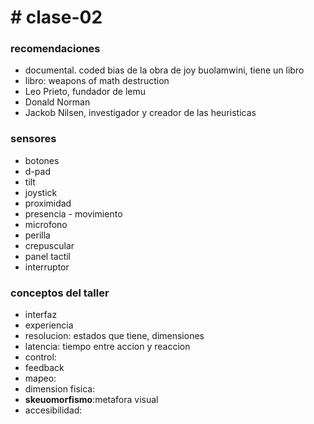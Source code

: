 # # clase-02

### recomendaciones

- documental. coded bias de la obra de joy buolamwini, tiene un libro
- libro: weapons of math destruction
- Leo Prieto, fundador de lemu
- Donald Norman
- Jackob Nilsen, investigador y creador de las heuristicas

### sensores

- botones
- d-pad
- tilt
- joystick
- proximidad
- presencia - movimiento
- microfono
- perilla
- crepuscular
- panel tactil
- interruptor

### conceptos del taller

- interfaz
- experiencia
- resolucion: estados que tiene, dimensiones
- latencia: tiempo entre accion y reaccion
- control:
- feedback
- mapeo:
- dimension fisica:
- __skeuomorfismo__:metafora visual
- accesibilidad:
